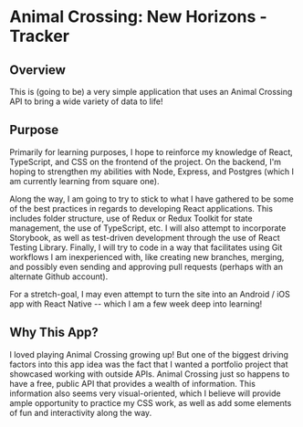 # Animal Crossing: New Horizons - Tracker

## Overview

This is (going to be) a very simple application that uses an Animal Crossing API to bring a wide variety of data to life!

## Purpose

Primarily for learning purposes, I hope to reinforce my knowledge of React, TypeScript, and CSS on the frontend of the project. On the backend, I'm hoping to strengthen my abilities with Node, Express, and Postgres (which I am currently learning from square one).

Along the way, I am going to try to stick to what I have gathered to be some of the best practices in regards to developing React applications. This includes folder structure, use of Redux or Redux Toolkit for state management, the use of TypeScript, etc. I will also attempt to incorporate Storybook, as well as test-driven development through the use of React Testing Library. Finally, I will try to code in a way that facilitates using Git workflows I am inexperienced with, like creating new branches, merging, and possibly even sending and approving pull requests (perhaps with an alternate Github account).

For a stretch-goal, I may even attempt to turn the site into an Android / iOS app with React Native -- which I am a few week deep into learning!

## Why This App?

I loved playing Animal Crossing growing up! But one of the biggest driving factors into this app idea was the fact that I wanted a portfolio project that showcased working with outside APIs. Animal Crossing just so happens to have a free, public API that provides a wealth of information. This information also seems very visual-oriented, which I believe will provide ample opportunity to practice my CSS work, as well as add some elements of fun and interactivity along the way.
